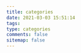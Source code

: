 ```yaml
---
title: categories
date: 2021-03-03 15:51:14
tags:
type: categories
comments: false
sitemap: false
---
```

